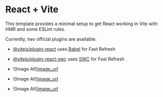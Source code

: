 # React + Vite

This template provides a minimal setup to get React working in Vite with HMR and some ESLint rules.

Currently, two official plugins are available:

- [@vitejs/plugin-react](https://github.com/vitejs/vite-plugin-react/blob/main/packages/plugin-react/README.md) uses [Babel](https://babeljs.io/) for Fast Refresh
- [@vitejs/plugin-react-swc](https://github.com/vitejs/vite-plugin-react-swc) uses [SWC](https://swc.rs/) for Fast Refresh

- ![Image Alt][image_url](https://github.com/pibi2116/BuyBest/blob/dc889bf59fba67d22bcc7e80c6c0104712624fb0/0d99a0ee-5fa1-4997-b3f0-f100980ae606.jfif)
- ![Image Alt][image_url](https://github.com/pibi2116/BuyBest/blob/dc889bf59fba67d22bcc7e80c6c0104712624fb0/dfdb140d-7b0c-488d-8070-840af07e235a.jfif)
- ![Image Alt][image_url](https://github.com/pibi2116/BuyBest/blob/dc889bf59fba67d22bcc7e80c6c0104712624fb0/08f0f86e-b219-42b6-89c9-30197404edeb.jfif)

